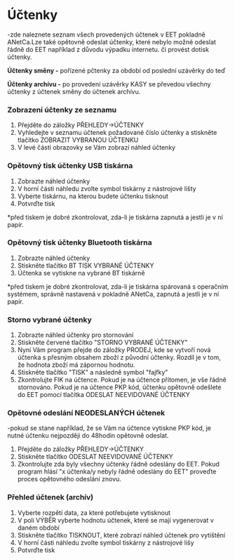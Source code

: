 # Účtenky

-zde naleznete seznam všech provedených účtenek v EET pokladně ANetCa.Lze také opětovně odeslat účtenky, které nebylo možné odeslat řádně do EET například z důvodu výpadku internetu. či provést dotisk účtenky.



**Účtenky směny -** pořízené pčtenky za období od poslední uzávěrky do teď

**Účtenky archívu -** po provedení uzávěrky KASY se převedou všechny účtenky z účtenek směny do účtenek archívu.



### Zobrazení účtenky ze seznamu

1. Přejděte do záložky PŘEHLEDY-&gt;ÚČTENKY
2. Vyhledejte v seznamu účtenek požadované číslo účtenky a stiskněte tlačítko ZOBRAZIT VYBRANOU ÚČTENKU
3. V levé části obrazovky se Vám zobrazí náhled účtenky

### Opětovný tisk účtenky USB tiskárna

1. Zobrazte náhled účtenky
2. V horní části náhledu zvolte symbol tiskárny z nástrojové lišty
3. Vyberte tiskárnu, na kterou budete účtenku tisknout
4. Potvrďte tisk

\*před tiskem je dobré zkontrolovat, zda-li je tiskárna zapnutá a jestli je v ní papír.

### Opětovný tisk účtenky Bluetooth tiskárna

1. Zobrazte náhled účtenky
2. Stiskněte tlačítko BT TISK VYBRANÉ ÚČTENKY
3. Účtenka se vytiskne na vybrané BT tiskárně

\*před tiskem je dobré zkontrolovat, zda-li je tiskárna spárovaná s operačním systémem, správně nastavená v pokladně ANetCa, zapnutá a jestli je v ní papír.

### Storno vybrané účtenky

1. Zobrazte náhled účtenky pro stornování
2. Stiskněte červené tlačítko "STORNO VYBRANÉ ÚČTENKY"
3. Nyní Vám program přejde do záložky PRODEJ, kde se vytvoří nová účtenka s přesným obsahem zboží z původní účtenky. Rozdíl je v tom, že hodnota zboží má zápornou hodnotu.
4. Stiskněte tlačítko "TISK" a následně symbol "fajfky"
5. Zkontrolujte FIK na účtence. Pokud je na účtence přítomen, je vše řádně stornováno. Pokud je na účtence PKP kód, účtenku opětovně odešlete do EET pomocí tlačítka ODESLAT NEEVIDOVANÉ ÚČTENKY

### Opětovné odeslání NEODESLANÝCH účtenek

-pokud se stane například, že se Vám na účtence vytiskne PKP kód, je nutné účtenku nejpozději do 48hodin opětovně odeslat.

1. Přejděte do záložky PŘEHLEDY-&gt;ÚČTENKY
2. Stiskněte tlačítko ODESLAT NEEVIDOVANÉ ÚČTENKY
3. Zkontrolujte zda byly všechny účtenky řádně odeslány do EET. Pokud program hlásí "x účtenka/y nebyly řádně odeslány do EET" proveďte proces opětovného odeslání znovu.

### Přehled účtenek \(archív\)

1. Vyberte rozpětí data, za které potřebujete vytisknout
2. V poli VÝBĚR vyberte hodnotu účtenek, které se mají vygenerovat v daném období
3. Stiskněte tlačítko TISKNOUT, které zobrazí náhled účtenek pro vytištění
4. V horní části náhledu zvolte symbol tiskárny z nástrojové lišy
5. Potvrďte tisk







